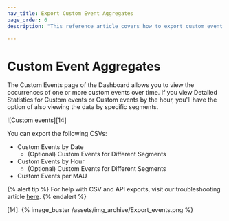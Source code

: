 ```yaml
---
nav_title: Export Custom Event Aggregates
page_order: 6
description: "This reference article covers how to export custom event data aggregates."

---
```


# Custom Event Aggregates

The Custom Events page of the Dashboard allows you to view the occurrences of one or more custom events over time. If you view Detailed Statistics for Custom events or Custom events by the hour, you'll have the option of also viewing the data by specific segments.

![Custom events][14]

You can export the following CSVs:

- Custom Events by Date
    - (Optional) Custom Events for Different Segments
- Custom Events by Hour
    - (Optional) Custom Events for Different Segments
- Custom Events per MAU

{% alert tip %}
For help with CSV and API exports, visit our troubleshooting article [here]({{site.baseurl}}/user_guide/data_and_analytics/export_braze_data/export_troubleshooting/).
{% endalert %}

[14]: {% image_buster /assets/img_archive/Export_events.png %}

